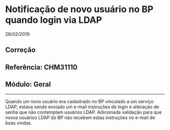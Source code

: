 # Notificação de novo usuário no BP quando login via LDAP
26/02/2019
## Correção
## Referência: CHM31110
## Módulo: Geral
***

Quando um novo usuário era cadastrado no BP vinculado a um serviço LDAP, estava sendo enviado um e-mail instruções de login e alteração de senha que não contemplam usuários LDAP. Adicionada validação para que novos usuários LDAP do BP não recebem estas instruções no e-mail de boas vindas.